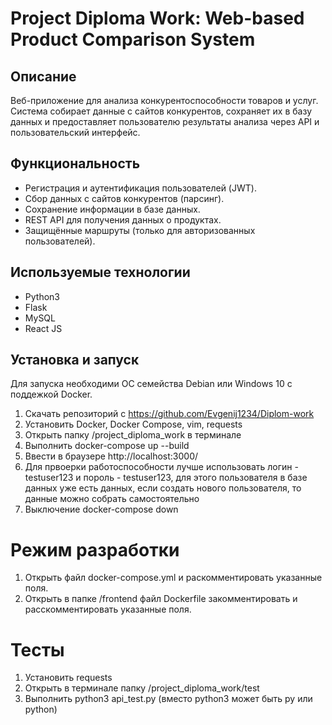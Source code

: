# Project Diploma Work: Web-based Product Comparison System

## Описание

Веб-приложение для анализа конкурентоспособности товаров и услуг. Система собирает данные с сайтов конкурентов, сохраняет их в базу данных и предоставляет пользователю результаты анализа через API и пользовательский интерфейс.

## Функциональность

- Регистрация и аутентификация пользователей (JWT).
- Сбор данных с сайтов конкурентов (парсинг).
- Сохранение информации в базе данных.
- REST API для получения данных о продуктах.
- Защищённые маршруты (только для авторизованных пользователей).

## Используемые технологии

- Python3
- Flask
- MySQL
- React JS

## Установка и запуск
Для запуска необходими ОС семейства Debian или Windows 10 с поддежкой Docker.

1. Скачать репозиторий с https://github.com/Evgenij1234/Diplom-work
2. Установить Docker, Docker Compose, vim, requests
3. Открыть папку /project_diploma_work в терминале
4. Выполнить                               docker-compose up --build 
5. Ввести в браузере http://localhost:3000/
6. Для првоерки работоспособности лучше использовать логин - testuser123 и пороль - testuser123, для этого пользователя в базе данных уже есть данных, если создать нового пользователя, то данные можно собрать самостоятельно
6. Выключение                              docker-compose down 

# Режим разработки

1. Открыть файл docker-compose.yml и раскомментировать указанные поля.
2. Открыть в папке /frontend файл Dockerfile закомментировать и расскомментировать указанные поля.

# Тесты
1. Установить requests
2. Открыть в терминале папку /project_diploma_work/test 
3. Выполнить python3 api_test.py (вместо python3 может быть py или python)